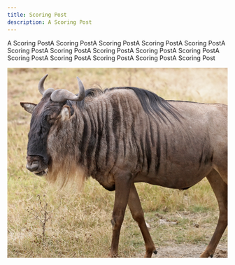 ```yaml
---
title: Scoring Post
description: A Scoring Post
---
```

A Scoring PostA Scoring PostA Scoring PostA Scoring PostA Scoring PostA Scoring PostA Scoring PostA Scoring PostA Scoring PostA Scoring PostA Scoring PostA Scoring PostA Scoring PostA Scoring PostA Scoring Post

![](wildebeest.png)